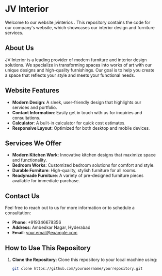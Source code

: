 # JV Interior

Welcome to our website jvinterios . This repository contains the code for our company's website, which showcases our interior design and furniture services.

## About Us

JV Interior is a leading provider of modern furniture and interior design solutions. We specialize in transforming spaces into works of art with our unique designs and high-quality furnishings. Our goal is to help you create a space that reflects your style and meets your functional needs.

## Website Features

- **Modern Design**: A sleek, user-friendly design that highlights our services and portfolio.
- **Contact Information**: Easily get in touch with us for inquiries and consultations.
- **Calculator**: A built-in calculator for quick cost estimates.
- **Responsive Layout**: Optimized for both desktop and mobile devices.

## Services We Offer

- **Modern Kitchen Work**: Innovative kitchen designs that maximize space and functionality.
- **Bedroom Works**: Customized bedroom solutions for comfort and style.
- **Durable Furniture**: High-quality, stylish furniture for all rooms.
- **Readymade Furniture**: A variety of pre-designed furniture pieces available for immediate purchase.

## Contact Us

Feel free to reach out to us for more information or to schedule a consultation:

- **Phone**: +919346678356
- **Address**: Ambedkar Nagar, Hyderabad
- **Email**: [your.email@example.com](mailto:your.email@example.com)

## How to Use This Repository

1. **Clone the Repository**: Clone this repository to your local machine using:
   ```sh
   git clone https://github.com/yourusername/yourrepository.git

